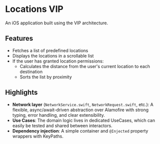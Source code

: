 # Locations VIP

An iOS application built using the VIP architecture.

## Features

- Fetches a list of predefined locations
- Displays the locations in a scrollable list
- If the user has granted location permissions:
  - Calculates the distance from the user's current location to each destination
  - Sorts the list by proximity

## Highlights

- **Network layer** (`NetworkService.swift`, `NetworkRequest.swift`, etc.): A flexible, async/await-driven abstraction over Alamofire with strong typing, error handling, and clear extensibility.
- **Use Cases**: The domain logic lives in dedicated UseCases, which can easily be tested and shared between interactors.
- **Dependency injection**: A simple container and `@Injected` property wrappers with KeyPaths.
